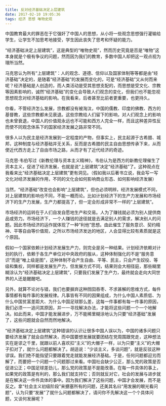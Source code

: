 ```yaml
---
title: 反对经济基础决定上层建筑
date: 2017-02-10 19:05:36
tags: 经济 思想 唯物史观
---
```


中国教育最大的罪恶在于它强奸了中国人的思想，从小将一些观念思想强行灌输给学生，让学生不加思考地接受，学生因此丧失了思考和怀疑的能力。

“经济基础决定上层建筑”，这是典型的“唯物史观”，然而历史究竟是否是“唯物”这本身就是个极有争议的问题，然而因为我们的教育，多数中国人却把这一观点视为理所当然。

马克思认为所有“上层建筑”：人的观念、道德、信仰以及国家体制等等都是由“经济基础”决定的，是随着“经济基础”的发展而变化的，可是“经济基础”又从何而来呢？经济基础是人创造的，而人类活动是受其思想支配的，而思想是受文化、宗教等因素影响的，诚然“经济基础”的变化会导致人们观念的变化，但我们也不能忽视思想观念对经济基础的影响。在我看来，后者甚至比前者更重要，也更持久。

你看，不管经济怎么发展，宗教都没有被淘汰，中国的儒教、印度的佛教、西方的基督教，这些宗教都未见衰退。这些宗教给人们留下的影响，对人们观念上的影响也未曾衰退，中国人的价值观永远也不可能和西方人完全一样，而且这种差异性反而使不同观念体系下的国家经济发展之路非常不同。

很多人以为民主是经济发展到一定程度的产物，但事实上，民主起源于古希腊、城邦，这种制度与经济基础并无关系，反而是古希腊的民主自由思想传承下来，从而使近代西方走上了自由市场之路，从而才有了近代经济的奇迹。

马克思·韦伯写过《新教伦理与资本主义精神》，韦伯认为是西方的新教伦理催生了资本主义，促进了经济发展，也就是说“上层建筑”决定“经济基础”了。这种观点在我看来比“经济基础决定上层建筑”更有洞见。（假如我以后著书立说，我会写一写文化对经济发展的作用，不同的文化会如何影响商业形态、如何影响经济发展）

当然，“经济基础”改变也会影响“上层建筑”，但也必须明辨，经济发展模式不同，对上层建筑的影响也不同，不能一概而论。比如计划经济下的生产力发展和市场经济下的生产力发展，生产力都提高了，但一定会形成非常不一样的“上层建筑”。

市场经济的运转在于人们自发自愿地生产和交易。人为了赚钱就必须为别人提供商品或劳力。市场经济下，一个人赚钱的途径就是去满足别人的需求，解决别人的问题。因此市场经济的运作就体现了一种“利他”思想。由此催生了服务意识、契约精神、平等自由等价值观，之所以市场经济发达的地区，人会显得比较有素质就是这个原因。

假如一个国家依赖计划经济发展生产力，则完全是另一种结果。计划经济依赖对计划的执行，依赖于各生产单位对中央政府的服从，这种体制强化的不是“服务意识”而是“唯上级是图”，这种体制不会产生自由、平等、民主，只会产生奴役、等级和集权，同样都是发展生产力，但发展方式不同，结果则会大相径庭，那些糊里糊涂认为“经济基础决定上层建筑”，只要我们发展了生产力，最终就会走向大同世界的人还是醒醒吧。

另外，就算不论对与错，我们也要摒弃这种囫囵吞枣、不求甚解的思维方式，每件事情都有每件事的发展规律。凡事皆有不同的因果组成，为什么中国人素质低、为什么中国贫富差距大、为什么中国足球那么差，这每一件事都有每一件事的原因，我们必须一一追问其原因，并一一寻找解决办法，才能将这些问题一个一个地解决。如此而来，中国才能发展进步，万不能稀里糊涂地认为只要“经济基础”发展了，这些问题就会自然而然地解决。

“经济基础决定上层建筑”这种错误的认识让很多中国人误以为，中国的诸多问题只要经济发展了就会自然解决，而中国要想发展就要团结在党周围跟党走，这种想法实在是谬之千里，就跟以前人喜欢扣“主义”的大帽子一样，以为只要“主义”的大帽子扣对了，就什么问题都解决了。胡适说：“少谈主义，多谈问题”，就是反驳这种谬误。我们绝不能指望只要跟着党走就能发展经济基础。于是，任何问题都迎刃而解了，而要把一个问题一个问题那过来看。中国社会缺少公正，那么党的政策是否促进公正；中国足球差劲儿，那么党的政策是不是能改善。在每一件具体的事上，如果党的政策是有利的，那么我们就支持它；否则就反对它，社会的发展与进步就是在解决这一件件具体的事中。因为我们解决了这些问题，中国才会发展，而不是反之。拿“社会主义初级阶段”来搪塞所有的问题，还美其名曰“用发展的眼光看问题”，认为只要“发展”了就什么问题都解决了，请问你不先解决这一个个具体问题，又谈何发展呢？
